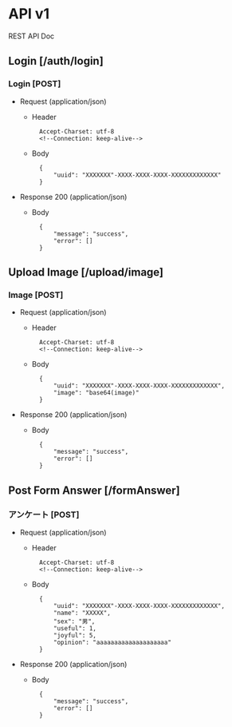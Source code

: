 # API v1

REST API Doc


## Login [/auth/login]

### Login [POST]

+ Request (application/json)

    + Header

            Accept-Charset: utf-8
            <!--Connection: keep-alive-->

    + Body

            {
                "uuid": "XXXXXXX"-XXXX-XXXX-XXXX-XXXXXXXXXXXXX"
            }

+ Response 200 (application/json)

    + Body

            {
                "message": "success",
                "error": []
            }



## Upload Image [/upload/image]

### Image [POST]

+ Request (application/json)

    + Header

            Accept-Charset: utf-8
            <!--Connection: keep-alive-->

    + Body

            {
                "uuid": "XXXXXXX"-XXXX-XXXX-XXXX-XXXXXXXXXXXXX",
                "image": "base64(image)"
            }

+ Response 200 (application/json)

    + Body

            {
                "message": "success",
                "error": []
            }


## Post Form Answer [/formAnswer]

### アンケート [POST]

+ Request (application/json)

    + Header

            Accept-Charset: utf-8
            <!--Connection: keep-alive-->

    + Body

            {
                "uuid": "XXXXXXX"-XXXX-XXXX-XXXX-XXXXXXXXXXXXX",
                "name": "XXXXX",
                "sex": "男",
                "useful": 1,
                "joyful": 5,
                "opinion": "aaaaaaaaaaaaaaaaaaaa"
            }

+ Response 200 (application/json)

    + Body

            {
                "message": "success",
                "error": []
            }
